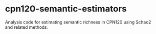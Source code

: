 # cpn120-semantic-estimators
Analysis code for estimating semantic richness in CPN120 using Schao2 and related methods.
